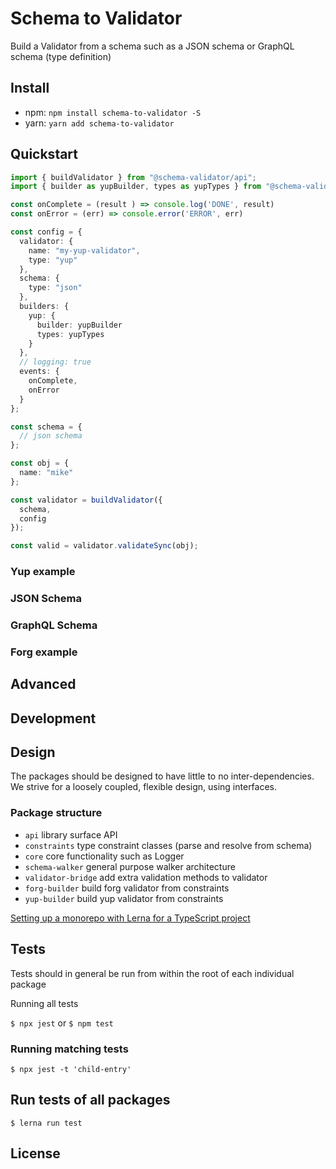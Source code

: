 # Schema to Validator

Build a Validator from a schema such as a JSON schema or GraphQL schema (type definition)

## Install

- npm: `npm install schema-to-validator -S`
- yarn: `yarn add schema-to-validator`

## Quickstart

```ts
import { buildValidator } from "@schema-validator/api";
import { builder as yupBuilder, types as yupTypes } from "@schema-validator/yup-builder";

const onComplete = (result ) => console.log('DONE', result)
const onError = (err) => console.error('ERROR', err)

const config = {
  validator: {
    name: "my-yup-validator",
    type: "yup"
  },
  schema: {
    type: "json"
  },
  builders: {
    yup: {
      builder: yupBuilder
      types: yupTypes
    }
  },
  // logging: true
  events: {
    onComplete,
    onError
  }
};

const schema = {
  // json schema
};

const obj = {
  name: "mike"
};

const validator = buildValidator({
  schema,
  config
});

const valid = validator.validateSync(obj);
```

### Yup example

### JSON Schema

### GraphQL Schema

### Forg example

## Advanced

## Development

## Design

The packages should be designed to have little to no inter-dependencies. We strive for a loosely coupled, flexible design, using interfaces.

### Package structure

- `api` library surface API
- `constraints` type constraint classes (parse and resolve from schema)
- `core` core functionality such as Logger
- `schema-walker` general purpose walker architecture
- `validator-bridge` add extra validation methods to validator
- `forg-builder` build forg validator from constraints
- `yup-builder` build yup validator from constraints

[Setting up a monorepo with Lerna for a TypeScript project](https://blog.logrocket.com/setting-up-a-monorepo-with-lerna-for-a-typescript-project-b6a81fe8e4f8)

## Tests

Tests should in general be run from within the root of each individual package

Running all tests

`$ npx jest` or `$ npm test`

### Running matching tests

`$ npx jest -t 'child-entry'`

## Run tests of all packages

`$ lerna run test`

## License
